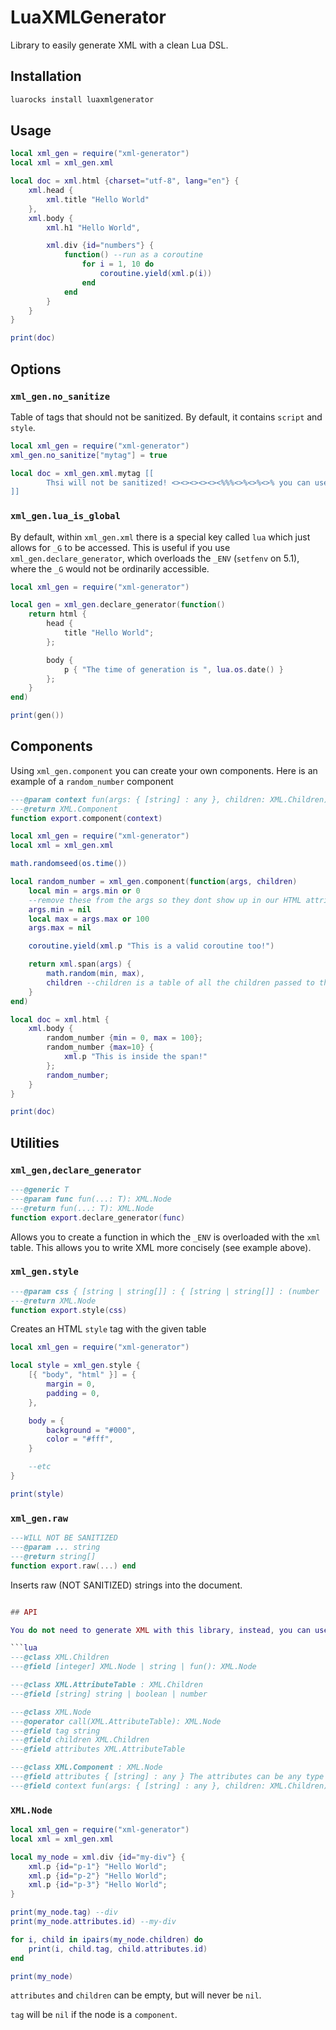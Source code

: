 # LuaXMLGenerator

Library to easily generate XML with a clean Lua DSL.

## Installation

```bash
luarocks install luaxmlgenerator
```

## Usage

```lua
local xml_gen = require("xml-generator")
local xml = xml_gen.xml

local doc = xml.html {charset="utf-8", lang="en"} {
    xml.head {
        xml.title "Hello World"
    },
    xml.body {
        xml.h1 "Hello World",

        xml.div {id="numbers"} {
            function() --run as a coroutine
                for i = 1, 10 do
                    coroutine.yield(xml.p(i))
                end
            end
        }
    }
}

print(doc)
```

## Options

### `xml_gen.no_sanitize`
Table of tags that should not be sanitized. By default, it contains `script` and `style`.

```lua
local xml_gen = require("xml-generator")
xml_gen.no_sanitize["mytag"] = true

local doc = xml_gen.xml.mytag [[
        Thsi will not be sanitized! <><><><><><%%%<>%<>%<>% you can use all of this!
]]

```

### `xml_gen.lua_is_global`

By default, within `xml_gen.xml` there is a special key called `lua` which just allows for `_G` to be accessed. This is useful if you use `xml_gen.declare_generator`, which overloads the `_ENV` (`setfenv` on 5.1), where the `_G` would not be ordinarily accessible.

```lua
local xml_gen = require("xml-generator")

local gen = xml_gen.declare_generator(function()
    return html {
        head {
            title "Hello World";
        };

        body {
            p { "The time of generation is ", lua.os.date() }
        };
    }
end)

print(gen())
```

## Components

Using `xml_gen.component` you can create your own components. Here is an example of a `random_number` component
```lua
---@param context fun(args: { [string] : any }, children: XML.Children): XML.Node?
---@return XML.Component
function export.component(context)
```

```lua
local xml_gen = require("xml-generator")
local xml = xml_gen.xml

math.randomseed(os.time())

local random_number = xml_gen.component(function(args, children)
    local min = args.min or 0
    --remove these from the args so they dont show up in our HTML attributes later
    args.min = nil
    local max = args.max or 100
    args.max = nil

    coroutine.yield(xml.p "This is a valid coroutine too!")

    return xml.span(args) {
        math.random(min, max),
        children --children is a table of all the children passed to the component, this may be empty
    }
end)

local doc = xml.html {
    xml.body {
        random_number {min = 0, max = 100};
        random_number {max=10} {
            xml.p "This is inside the span!"
        };
        random_number;
    }
}

print(doc)
```

## Utilities

### `xml_gen,declare_generator`
```lua
---@generic T
---@param func fun(...: T): XML.Node
---@return fun(...: T): XML.Node
function export.declare_generator(func)
```

Allows you to create a function in which the `_ENV` is overloaded with the `xml` table. This allows you to write XML more concisely (see example above).

### `xml_gen.style`
```lua
---@param css { [string | string[]] : { [string | string[]] : (number | string | string[]) } }
---@return XML.Node
function export.style(css)
```

Creates an HTML `style` tag with the given table

```lua
local xml_gen = require("xml-generator")

local style = xml_gen.style {
    [{ "body", "html" }] = {
        margin = 0,
        padding = 0,
    },

    body = {
        background = "#000",
        color = "#fff",
    }

    --etc
}

print(style)
```

### `xml_gen.raw`
```lua
---WILL NOT BE SANITIZED
---@param ... string
---@return string[]
function export.raw(...) end
```

Inserts raw (NOT SANITIZED) strings into the document.

```lua

## API

You do not need to generate XML with this library, instead, you can use an `XML.Node` as its own object.

```lua
---@class XML.Children
---@field [integer] XML.Node | string | fun(): XML.Node

---@class XML.AttributeTable : XML.Children
---@field [string] string | boolean | number

---@class XML.Node
---@operator call(XML.AttributeTable): XML.Node
---@field tag string
---@field children XML.Children
---@field attributes XML.AttributeTable

---@class XML.Component : XML.Node
---@field attributes { [string] : any } The attributes can be any type for `component`s, but not for `node`s
---@field context fun(args: { [string] : any }, children: XML.Children): XML.Node?

```

### `XML.Node`

```lua
local xml_gen = require("xml-generator")
local xml = xml_gen.xml

local my_node = xml.div {id="my-div"} {
    xml.p {id="p-1"} "Hello World";
    xml.p {id="p-2"} "Hello World";
    xml.p {id="p-3"} "Hello World";
}

print(my_node.tag) --div
print(my_node.attributes.id) --my-div

for i, child in ipairs(my_node.children) do
    print(i, child.tag, child.attributes.id)
end

print(my_node)
```

`attributes` and `children` can be empty, but will never be `nil`.

`tag` will be `nil` if the node is a `component`.
